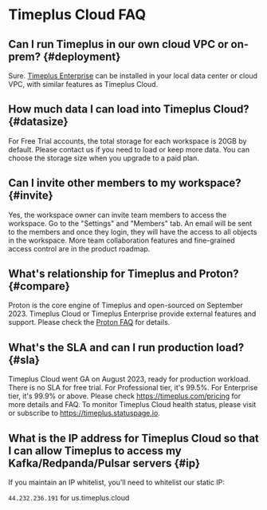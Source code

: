 # Timeplus Cloud FAQ

## Can I run Timeplus in our own cloud VPC or on-prem? {#deployment}

Sure. [Timeplus Enterprise](timeplus-enterprise) can be installed in your local data center or cloud VPC, with similar features as Timeplus Cloud.

## How much data I can load into Timeplus Cloud? {#datasize}

For Free Trial accounts, the total storage for each workspace is 20GB by default. Please contact us if you need to load or keep more data. You can choose the storage size when you upgrade to a paid plan.

## Can I invite other members to my workspace? {#invite}

Yes, the workspace owner can invite team members to access the workspace. Go to the "Settings" and "Members" tab. An email will be sent to the members and once they login, they will have the access to all objects in the workspace. More team collaboration features and fine-grained access control are in the product roadmap.

## What's relationship for Timeplus and Proton? {#compare}

Proton is the core engine of Timeplus and open-sourced on September 2023. Timeplus Cloud or Timeplus Enterprise provide external features and support. Please check the [Proton FAQ](proton-faq) for details.

## What's the SLA and can I run production load? {#sla}

Timeplus Cloud went GA on August 2023, ready for production workload. There is no SLA for free trial. For Professional tier, it's 99.5%. For Enterprise tier, it's 99.9% or above. Please check https://timeplus.com/pricing for more details and FAQ. To monitor Timeplus Cloud health status, please visit or subscribe to https://timeplus.statuspage.io.

## What is the IP address for Timeplus Cloud so that I can allow Timeplus to access my Kafka/Redpanda/Pulsar servers {#ip}

If you maintain an IP whitelist, you'll need to whitelist our static IP:

`44.232.236.191` for us.timeplus.cloud
